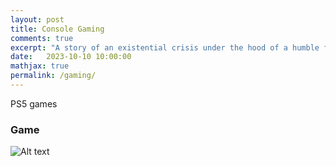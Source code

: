 ```yaml
---
layout: post
title: Console Gaming
comments: true
excerpt: "A story of an existential crisis under the hood of a humble forward pass."
date:   2023-10-10 10:00:00
mathjax: true
permalink: /gaming/
---
```


PS5 games

### Game

![Alt text](https://variety.com/wp-content/uploads/2022/12/GodOfWar.jpg?w=1000&h=563&crop=1&resize=1000%2C563 "a title")

